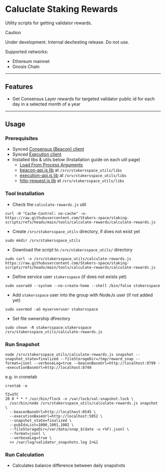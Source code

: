 # Caluclate Staking Rewards

Utility scripts for getting validator rewards.

> [!CAUTION]
> Under development. Internal dev/testing release. Do not use.

Supported networks:
- Ethereum mainnet
- Gnosis Chain

---
## Features
- Get Consensus Layer rewards for targeted validator public id for each day in a selected month of a year

---
## Usage
### Prerequisites
- Synced [Consensus (Beacon) client](https://stakers.space/guides)
- Synced [Execution client](https://stakers.space/guides)
- Installed libs & utils below (Installation guide on each util page)
  - [Load From Process Arguments](https://github.com/Stakers-space/staking-scripts/tree/main/libs/load-from-process-arguments)
  - [beacon-api.js lib](https://github.com/Stakers-space/staking-scripts/tree/main/libs/beacon-api) at `/srv/stakersspace_utils/libs`
  - [execution-api.js lib](https://github.com/Stakers-space/staking-scripts/tree/main/libs/execution-api) at `/srv/stakersspace_utils/libs`
  - [http-request.js lib](https://github.com/Stakers-space/staking-scripts/tree/main/libs/http-request) at `/srv/stakersspace_utils/libs`

### Tool Installation
- Check the `calculate-rewards.js` util
```
curl -H "Cache-Control: no-cache" -o- https://raw.githubusercontent.com/Stakers-space/staking-scripts/refs/heads/main/tools/calculate-rewards/calculate-rewards.js
```
- Create `/srv/stakersspace_utils` directory, if does not exist yet
```
sudo mkdir /srv/stakersspace_utils
```
- Download the script to `/srv/stakersspace_utils/` directory
```
sudo curl -o /srv/stakersspace_utils/calculate-rewards.js https://raw.githubusercontent.com/Stakers-space/staking-scripts/refs/heads/main/tools/calculate-rewards/calculate-rewards.js
```
- Define service user `stakersspace` (if does not exists yet)
```
sudo useradd --system --no-create-home --shell /bin/false stakersspace
```
- Add `stakersspace` user into the group with NodeJs user (if not added yet)
```
sudo usermod -aG myserveruser stakersspace
```
- Set file ownership dfirectory
```
sudo chown -R stakersspace:stakersspace /srv/stakersspace_utils/calculate-rewards.js
```

### Run Snapshot
```
node /srv/stakersspace_utils/calculate-rewards.js snapshot --snapshot_state=finalized --fileStorageDir=/tmp/reward_snap --format=jsonl --verboseLog=true --beaconBaseUrl=http://localhost:9799 --executionBaseUrl=http://localhost:8749
```
e.g. in cronetab
```
crontab -e
```
```
TZ=UTC
20 0 * * * /usr/bin/flock -n /var/lock/val-snapshot.lock \
  /usr/bin/node /srv/stakersspace_utils/calculate-rewards.js snapshot \
  --beaconBaseUrl=http://localhost:8545 \
  --executionBaseUrl=http://localhost:5052 \
  --snapshot_state=finalized \
  --pubIdsList=1000,1001,1002 \
  --fileStorageDir=/var/data/snap_$(date -u +%F).jsonl \
  --format=jsonl \
  --verboseLog=true \
  >> /var/log/validator_snapshots.log 2>&1
```

### Run Calculation
- Calculates balance difference between daily snapshots
